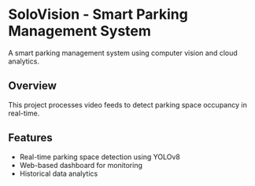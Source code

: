 # SoloVision - Smart Parking Management System

A smart parking management system using computer vision and cloud analytics.

## Overview

This project processes video feeds to detect parking space occupancy in real-time.

## Features

- Real-time parking space detection using YOLOv8
- Web-based dashboard for monitoring
- Historical data analytics


